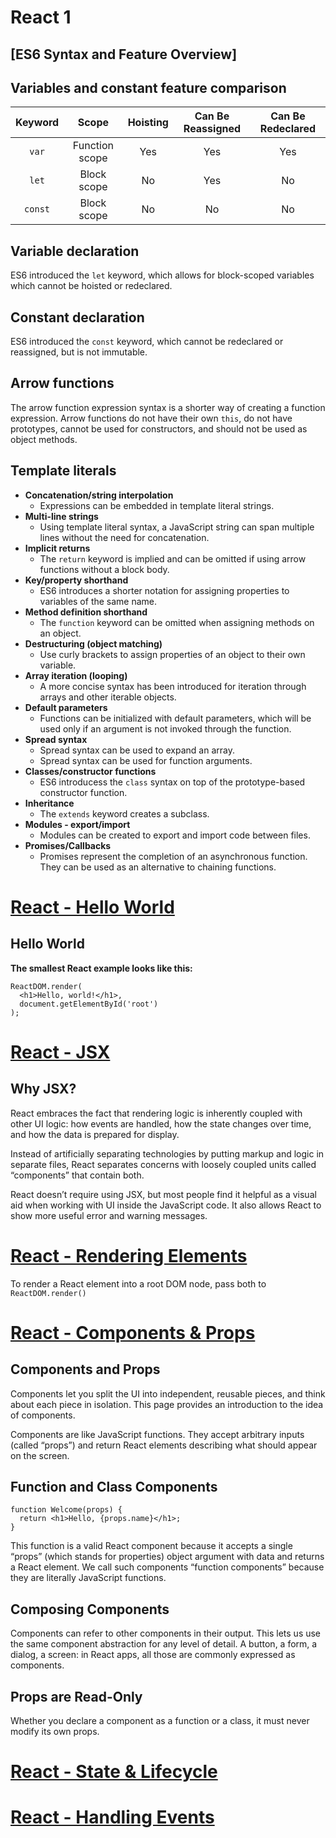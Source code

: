 # React 1
## [ES6 Syntax and Feature Overview]

## Variables and constant feature comparison

|  **Keyword**  |    **Scope**    |   **Hoisting**   |   **Can Be Reassigned**   |   **Can Be Redeclared**   |
|:-------------:|:---------------:|:----------------:|:-------------------------:|:-------------------------:|
|   ```var```	| Function scope  |    	  Yes   	 |             Yes	         |           Yes             |
|   ```let```	| Block scope	  |        No      	 |             Yes         	 |            No             |
|  ```const```  | Block scope	  |        No        |	            No	         |            No             |

## Variable declaration

ES6 introduced the ```let``` keyword, which allows for block-scoped variables which cannot be hoisted or redeclared.

## Constant declaration

ES6 introduced the ```const``` keyword, which cannot be redeclared or reassigned, but is not immutable.

## Arrow functions
The arrow function expression syntax is a shorter way of creating a function expression. Arrow functions do not have their own ```this```, do not have prototypes, cannot be used for constructors, and should not be used as object methods.

## Template literals

- **Concatenation/string interpolation**
  - Expressions can be embedded in template literal strings.
- **Multi-line strings**
  - Using template literal syntax, a JavaScript string can span multiple lines without the need for concatenation.
- **Implicit returns**
  - The ```return``` keyword is implied and can be omitted if using arrow functions without a block body.
- **Key/property shorthand**
  - ES6 introduces a shorter notation for assigning properties to variables of the same name.
- **Method definition shorthand**
  - The ```function``` keyword can be omitted when assigning methods on an object.
- **Destructuring (object matching)**
  - Use curly brackets to assign properties of an object to their own variable.
- **Array iteration (looping)**
  - A more concise syntax has been introduced for iteration through arrays and other iterable objects.  
- **Default parameters**
  - Functions can be initialized with default parameters, which will be used only if an argument is not invoked through the function.
- **Spread syntax**
  - Spread syntax can be used to expand an array.
  - Spread syntax can be used for function arguments.
- **Classes/constructor functions**
  - ES6 introducess the ```class``` syntax on top of the prototype-based constructor function.
- **Inheritance**
  - The ```extends``` keyword creates a subclass.
- **Modules - export/import**
  - Modules can be created to export and import code between files.
- **Promises/Callbacks**
  - Promises represent the completion of an asynchronous function. They can be used as an alternative to chaining functions.

# [React - Hello World](https://reactjs.org/docs/hello-world.html)

## Hello World

**The smallest React example looks like this:**
```
ReactDOM.render(
  <h1>Hello, world!</h1>,
  document.getElementById('root')
);
```
# [React - JSX](https://reactjs.org/docs/introducing-jsx.html)

## Why JSX?

React embraces the fact that rendering logic is inherently coupled with other UI logic: how events are handled, how the state changes over time, and how the data is prepared for display.

Instead of artificially separating technologies by putting markup and logic in separate files, React separates concerns with loosely coupled units called “components” that contain both.

React doesn’t require using JSX, but most people find it helpful as a visual aid when working with UI inside the JavaScript code. It also allows React to show more useful error and warning messages.

# [React - Rendering Elements](https://reactjs.org/docs/rendering-elements.html)

To render a React element into a root DOM node, pass both to ```ReactDOM.render()```

# [React - Components & Props](https://reactjs.org/docs/components-and-props.html)

## Components and Props

Components let you split the UI into independent, reusable pieces, and think about each piece in isolation. This page provides an introduction to the idea of components. 

Components are like JavaScript functions. They accept arbitrary inputs (called “props”) and return React elements describing what should appear on the screen.

## Function and Class Components

```
function Welcome(props) {
  return <h1>Hello, {props.name}</h1>;
}
```
This function is a valid React component because it accepts a single “props” (which stands for properties) object argument with data and returns a React element. We call such components “function components” because they are literally JavaScript functions.

## Composing Components

Components can refer to other components in their output. This lets us use the same component abstraction for any level of detail. A button, a form, a dialog, a screen: in React apps, all those are commonly expressed as components.

## Props are Read-Only

Whether you declare a component as a function or a class, it must never modify its own props.

# [React - State & Lifecycle](https://reactjs.org/docs/state-and-lifecycle.html)

# [React - Handling Events](https://reactjs.org/docs/handling-events.html)
